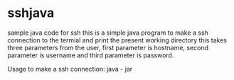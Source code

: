 # sshjava
sample java code for ssh
this is a simple java program to make a ssh connection to the termial and print the present working directory
this takes three parameters from the user, 
first parameter is hostname, second parameter is username and third parameter is password.

Usage to make a ssh connection:
java - jar <location of jar> <IP address of host> <username> <password>
